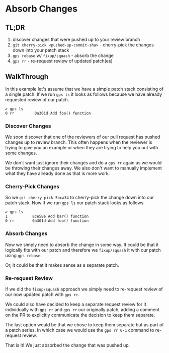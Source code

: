 # Absorb Changes

## TL;DR

1. discover changes that were pushed up to your review branch
2. `git cherry-pick <pushed-up-commit-sha>` - cherry-pick the changes down into your patch stack
3. `gps rebase` w/ `fixup/squash` - absorb the change
4. `gps rr` - re-request review of updated patch(es)

## WalkThrough

In this example let's assume that we have a simple patch stack consisting of a
single patch. If we run `gps ls` it looks as follows because we have already
requested review of our patch.

```
✔ gps ls
0 rr         0a301d Add foo() function
```

### Discover Changes

We soon discover that one of the reviewers of our pull request has pushed
changes up to review branch. This often happens when the reviewer is trying to
give you an example or when they are trying to help you out with some changes.

We don't want just ignore their changes and do a `gps rr` again as we would be
throwing their changes away. We also don't want to manually implement what they
have already done as that is more work.

### Cherry-Pick Changes

So we `git cherry-pick 5bca34` to cherry-pick the change down into our patch
stack. Now if we run `gps ls` our patch stack looks as follows.

```
✔ gps ls
1           8ce58e Add bar() function
0 rr        0a301d Add foo() function
```

### Absorb Changes

Now we simply need to absorb the change in some way. It could be that it
logically fits with our patch and therefore we `fixup/squash` it with our patch
using `gps rebase`.

Or, it could be that it makes sense as a separate patch.

### Re-request Review

If we did the `fixup/squash` approach we simply need to re-request review of
our now updated patch with `gps rr`.

We could also have decided to keep a separate request review for it
individually with `gps rr` and `gps rr` our originally patch, adding a comment
on the PR to explicitly communicate the decision to keep them separate.

The last option would be that we chose to keep them separate but as part of a
patch series. In which case we would use the `gps rr 0-1` command to re-request
review.

That is it! We just absorbed the change that was pushed up.
